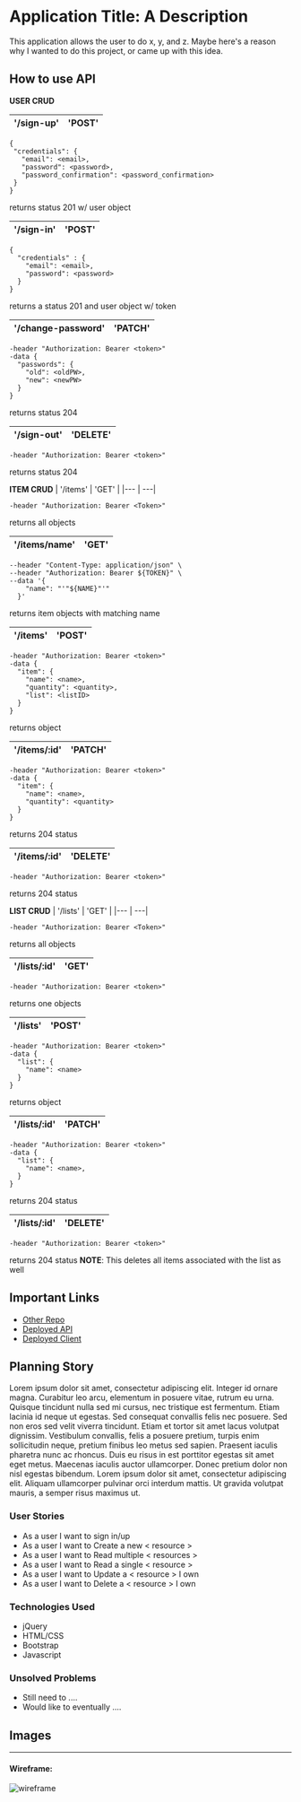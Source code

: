 # Application Title: A Description

This application allows the user to do x, y, and z. Maybe here's a reason why I wanted to do this project, or
came up with this idea.

## How to use API

**USER CRUD**

| '/sign-up' | 'POST' |
|--- | ---|
```
{
 "credentials": {
   "email": <email>,
   "password": <password>,
   "password_confirmation": <password_confirmation>
 }
}
```
returns status 201 w/ user object

| '/sign-in' | 'POST' |
|--- | ---|
```
{
  "credentials" : {
    "email": <email>,
    "password": <password>
  }
}
```
returns a status 201 and user object w/ token


| '/change-password' | 'PATCH' |
|--- | ---|
```
-header "Authorization: Bearer <token>"
-data {
  "passwords": {
    "old": <oldPW>,
    "new": <newPW>
  }
}
```
returns status 204

| '/sign-out' | 'DELETE' |
|--- | ---|
```
-header "Authorization: Bearer <token>"
```
returns status 204

**ITEM CRUD**
| '/items' | 'GET' |
|--- | ---|
```
-header "Authorization: Bearer <Token>"
```
returns all objects

| '/items/name' | 'GET' |
|--- | ---|
```
--header "Content-Type: application/json" \
--header "Authorization: Bearer ${TOKEN}" \
--data '{
    "name": "'"${NAME}"'"
  }'
```
returns item objects with matching name

| '/items' | 'POST' |
|--- | ---|
```
-header "Authorization: Bearer <token>"
-data {
  "item": {
    "name": <name>,
    "quantity": <quantity>,
    "list": <listID>
  }
}
```
returns object

| '/items/:id' | 'PATCH' |
|--- | ---|
```
-header "Authorization: Bearer <token>"
-data {
  "item": {
    "name": <name>,
    "quantity": <quantity>
  }
}
```
returns 204 status

| '/items/:id' | 'DELETE' |
|--- | ---|
```
-header "Authorization: Bearer <token>"
```
returns 204 status

**LIST CRUD**
| '/lists' | 'GET' |
|--- | ---|
```
-header "Authorization: Bearer <Token>"
```
returns all objects

| '/lists/:id' | 'GET' |
|--- | ---|
```
-header "Authorization: Bearer <token>"
```
returns one objects

| '/lists' | 'POST' |
|--- | ---|
```
-header "Authorization: Bearer <token>"
-data {
  "list": {
    "name": <name>
  }
}
```
returns object

| '/lists/:id' | 'PATCH' |
|--- | ---|
```
-header "Authorization: Bearer <token>"
-data {
  "list": {
    "name": <name>,
  }
}
```
returns 204 status

| '/lists/:id' | 'DELETE' |
|--- | ---|
```
-header "Authorization: Bearer <token>"
```
returns 204 status
**NOTE**: This deletes all items associated with the list as well



## Important Links

- [Other Repo](www.link.com)
- [Deployed API](www.link.com)
- [Deployed Client](www.link.com)

## Planning Story

Lorem ipsum dolor sit amet, consectetur adipiscing elit. Integer id ornare magna. Curabitur leo arcu, elementum in posuere vitae, rutrum eu urna. Quisque tincidunt nulla sed mi cursus, nec tristique est fermentum. Etiam lacinia id neque ut egestas. Sed consequat convallis felis nec posuere. Sed non eros sed velit viverra tincidunt. Etiam et tortor sit amet lacus volutpat dignissim. Vestibulum convallis, felis a posuere pretium, turpis enim sollicitudin neque, pretium finibus leo metus sed sapien. Praesent iaculis pharetra nunc ac rhoncus. Duis eu risus in est porttitor egestas sit amet eget metus. Maecenas iaculis auctor ullamcorper. Donec pretium dolor non nisl egestas bibendum. Lorem ipsum dolor sit amet, consectetur adipiscing elit. Aliquam ullamcorper pulvinar orci interdum mattis. Ut gravida volutpat mauris, a semper risus maximus ut.

### User Stories

- As a user I want to sign in/up
- As a user I want to Create a new < resource >
- As a user I want to Read multiple < resources >
- As a user I want to Read a single < resource >
- As a user I want to Update a < resource > I own
- As a user I want to Delete a < resource > I own

### Technologies Used

- jQuery
- HTML/CSS
- Bootstrap
- Javascript

### Unsolved Problems

- Still need to ....
- Would like to eventually ....

## Images

---

#### Wireframe:
![wireframe](https://lucidchart.zendesk.com/hc/article_attachments/360001080866/Facebook_Wireframe_-_New_Page.png)
